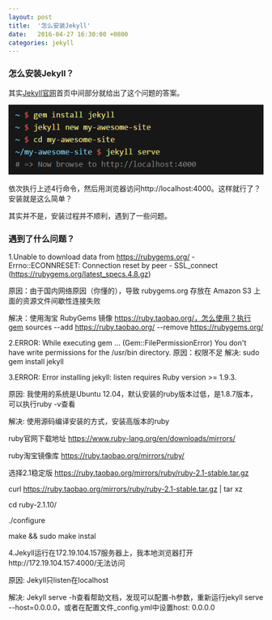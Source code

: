 ```yaml
---
layout: post
title:  '怎么安装Jekyll'
date:   2016-04-27 16:30:00 +0800
categories: jekyll
---
```

### 怎么安装Jekyll？

其实[Jekyll官网][Jekyll官网]首页中间部分就给出了这个问题的答案。

![Jekyll快速入门指南](https://raw.githubusercontent.com/liuyixing/liuyixing.github.io/master/images/howtoinstalljekyll/01.jpg)

依次执行上述4行命令，然后用浏览器访问http://localhost:4000。这样就行了？安装就是这么简单？

其实并不是，安装过程并不顺利，遇到了一些问题。

### 遇到了什么问题？

1.Unable to download data from https://rubygems.org/ - Errno::ECONNRESET: Connection reset by peer - SSL_connect (https://rubygems.org/latest_specs.4.8.gz)

原因：由于国内网络原因（你懂的），导致 rubygems.org 存放在 Amazon S3 上面的资源文件间歇性连接失败

解决：使用淘宝 RubyGems 镜像 https://ruby.taobao.org/，怎么使用？执行gem sources --add https://ruby.taobao.org/ --remove https://rubygems.org/  

2.ERROR:  While executing gem ... (Gem::FilePermissionError)
    You don't have write permissions for the /usr/bin directory.
原因：权限不足
解决: sudo gem install jekyll

3.ERROR:  Error installing jekyll:
        listen requires Ruby version >= 1.9.3.
        
原因: 我使用的系统是Ubuntu 12.04，默认安装的ruby版本过低，是1.8.7版本，可以执行ruby -v查看

解决: 使用源码编译安装的方式，安装高版本的ruby

ruby官网下载地址 https://www.ruby-lang.org/en/downloads/mirrors/

ruby淘宝镜像库 https://ruby.taobao.org/mirrors/ruby/

选择2.1稳定版 https://ruby.taobao.org/mirrors/ruby/ruby-2.1-stable.tar.gz

curl https://ruby.taobao.org/mirrors/ruby/ruby-2.1-stable.tar.gz | tar xz

cd ruby-2.1.10/

./configure

make && sudo make instal

4.Jekyll运行在172.19.104.157服务器上，我本地浏览器打开http://172.19.104.157:4000/无法访问

原因: Jekyll只listen在localhost

解决: Jekyll serve -h查看帮助文档，发现可以配置-h参数，重新运行jekyll serve --host=0.0.0.0，或者在配置文件_config.yml中设置host: 0.0.0.0

[Jekyll官网]: https://jekyllrb.com/